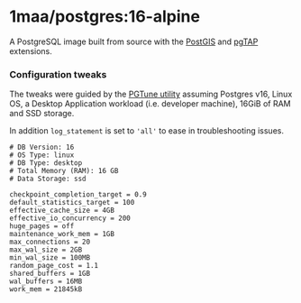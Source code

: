# 1maa/postgres:16-alpine

A PostgreSQL image built from source with the [PostGIS] and [pgTAP] extensions.

### Configuration tweaks

The tweaks were guided by the [PGTune utility](https://pgtune.leopard.in.ua/) assuming Postgres v16, Linux OS,
a Desktop Application workload (i.e. developer machine), 16GiB of RAM and SSD storage.

In addition `log_statement` is set to `'all'` to ease in troubleshooting issues.

```
# DB Version: 16
# OS Type: linux
# DB Type: desktop
# Total Memory (RAM): 16 GB
# Data Storage: ssd

checkpoint_completion_target = 0.9
default_statistics_target = 100
effective_cache_size = 4GB
effective_io_concurrency = 200
huge_pages = off
maintenance_work_mem = 1GB
max_connections = 20
max_wal_size = 2GB
min_wal_size = 100MB
random_page_cost = 1.1
shared_buffers = 1GB
wal_buffers = 16MB
work_mem = 21845kB
```

[PostGIS]: https://postgis.net/
[pgTAP]: https://pgtap.org/

